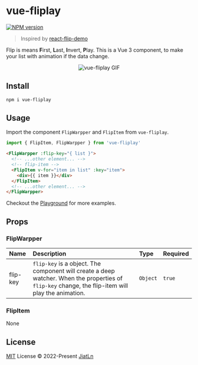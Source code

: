 # vue-fliplay 

<a href="https://www.npmjs.com/package/vue-fliplay"><img src="https://img.shields.io/npm/v/vue-fliplay?color=3fb883&amp;label=" alt="NPM version"></a>


> Inspired by [react-flip-demo](https://github.com/MinJieLiu/react-flip-demo)

Flip is means **F**irst, **L**ast, **I**nvert, **P**lay.
This is a Vue 3 component, to make your list with animation if the data change.


<p align="center">
  <img
    src="./graphs/example.gif"
    alt="vue-fliplay GIF"
    title="A GIF shows vue-fliplay example."
  />
</p>


## Install

```bash
npm i vue-fliplay
```

## Usage

Import the component `FlipWarpper` and `FlipItem` from `vue-fliplay`.

```js
import { FlipItem, FlipWarpper } from 'vue-fliplay'
```

```html
<FlipWarpper :flip-key="{ list }">
  <!-- ...other element... -->
  <!-- flip-item -->
  <FlipItem v-for="item in list" :key="item">
    <div>{{ item }}</div>
  </FlipItem>
  <!-- ...other element... -->
</FlipWarpper>
```

Checkout the [Playground](./playground/) for more examples.

## Props

### FlipWarpper

| Name | Description | Type | Required
|:---- |:----------- |:---- |:-------
| flip-key | `flip-key` is a object. The component will create a deep watcher. When the properties of `flip-key` change, the flip-item will play the animation. | `Object` | `true`

### FlipItem

None

## License

[MIT](./LICENSE) License © 2022-Present [JiatLn](https://github.com/JiatLn)
